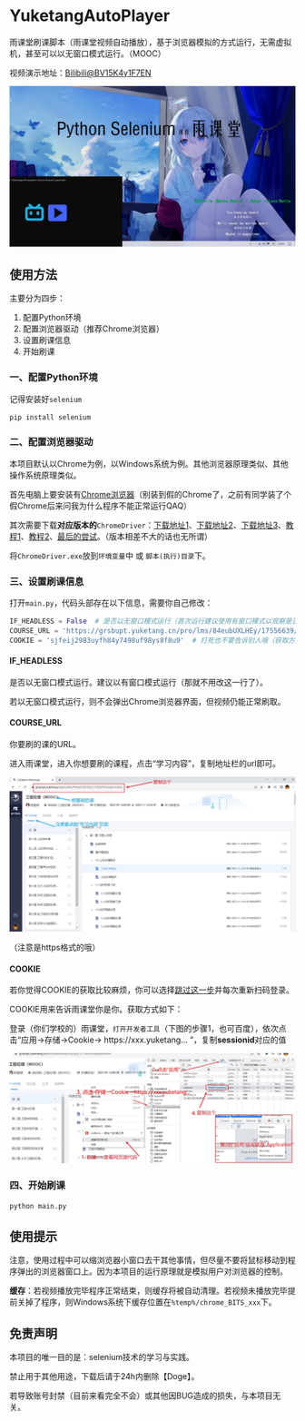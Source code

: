 <!--
 * @Author: LetMeFly
 * @Date: 2023-09-22 18:26:15
 * @LastEditors: LetMeFly
 * @LastEditTime: 2023-09-24 16:10:19
-->
# YuketangAutoPlayer

雨课堂刷课脚本（雨课堂视频自动播放），基于浏览器模拟的方式运行，无需虚拟机，甚至可以以无窗口模式运行。（MOOC）

视频演示地址：[Bilibili@BV15K4y1F7EN](https://www.bilibili.com/video/BV15K4y1F7EN/)

<!-- <iframe src="//player.bilibili.com/player.html?aid=873783562&bvid=BV15K4y1F7EN&cid=1275745338&p=1" scrolling="no" border="0" frameborder="no" framespacing="0" allowfullscreen="true"> </iframe> -->

[![](img/video-cover.jpg)](https://www.bilibili.com/video/BV15K4y1F7EN/)

## 使用方法

主要分为四步：

1. 配置Python环境
2. 配置浏览器驱动（推荐Chrome浏览器）
3. 设置刷课信息
4. 开始刷课

### 一、配置Python环境

记得安装好```selenium```

```bash
pip install selenium
```

### 二、配置浏览器驱动

本项目默认以Chrome为例，以Windows系统为例。其他浏览器原理类似、其他操作系统原理类似。

首先电脑上要安装有[Chrome浏览器](https://www.google.cn/chrome/index.html)（别装到假的Chrome了，之前有同学装了个假Chrome后来问我为什么程序不能正常运行QAQ）

其次需要下载**对应版本的**```ChromeDriver```：[下载地址1](https://chromedriver.chromium.org/downloads)、[下载地址2](https://googlechromelabs.github.io/chrome-for-testing/)、[下载地址3](https://github.com/LetMeFly666/YuketangAutoPlayer/releases/download/v0.0/chromedriver.exe)、[教程1](https://blog.csdn.net/fighting_jiang/article/details/116298853)、[教程2](https://blog.csdn.net/zhoukeguai/article/details/113247342)、[最后的尝试](https://cn.bing.com/search?q=chromedriver%E4%B8%8B%E8%BD%BD)。（版本相差不大的话也无所谓）

将```ChromeDriver.exe```放到```环境变量```中 或 ```脚本(执行)目录```下。

### 三、设置刷课信息

打开```main.py```，代码头部存在以下信息，需要你自己修改：

```python
IF_HEADLESS = False  # 是否以无窗口模式运行（首次运行建议使用有窗口模式以观察是否符合预期）
COURSE_URL = 'https://grsbupt.yuketang.cn/pro/lms/84eubUXLHEy/17556639/studycontent'  # 要刷的课的地址（获取方式见README）
COOKIE = 'sjfeij2983uyfh84y7498uf98ys8f8u9'  # 打死也不要告诉别人哦（获取方式见README）
```

#### IF_HEADLESS

是否以无窗口模式运行。建议以有窗口模式运行（那就不用改这一行了）。

若以无窗口模式运行，则不会弹出Chrome浏览器界面，但视频仍能正常刷取。

#### COURSE_URL

你要刷的课的URL。

进入雨课堂，进入你想要刷的课程，点击“学习内容”，复制地址栏的url即可。

![how-to-get-url](img/how-to-get-url.jpg)

（注意是https格式的哦）

#### COOKIE

若你觉得COOKIE的获取比较麻烦，你可以选择[跳过这一步](#四、开始刷课)并每次重新扫码登录。

COOKIE用来告诉雨课堂你是你。获取方式如下：

登录（你们学校的）雨课堂，```打开开发者工具```（下图的步骤1，也可百度），依次点击“应用→存储→Cookie→ https&#58;&#47;&#47;xxx.yuketang... ”，复制**sessionid**对应的值

![/how-to-get-cookie](img/how-to-get-cookie.jpg)

### 四、开始刷课

```python
python main.py
```

## 使用提示

注意，使用过程中可以缩浏览器小窗口去干其他事情，但尽量不要将鼠标移动到程序弹出的浏览器窗口上。因为本项目的运行原理就是模拟用户对浏览器的控制。

**缓存**：若视频播放完毕程序正常结束，则缓存将被自动清理。若视频未播放完毕提前关掉了程序，则Windows系统下缓存位置在```%temp%/chrome_BITS_xxx```下。

## 免责声明

本项目的唯一目的是：selenium技术的学习与实践。

禁止用于其他用途，下载后请于24h内删除【Doge】。

若导致账号封禁（目前来看完全不会）或其他因BUG造成的损失，与本项目无关。
